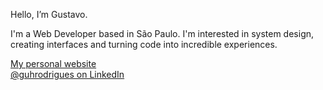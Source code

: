 Hello, I’m Gustavo.

I'm a Web Developer based in São Paulo. I'm interested in system design, creating interfaces and turning code into incredible experiences.

[My personal website](https://guhrodrigues.com) <br />
[@guhrodrigues on LinkedIn](https://www.linkedin.com/in/guhrodrigues/)
